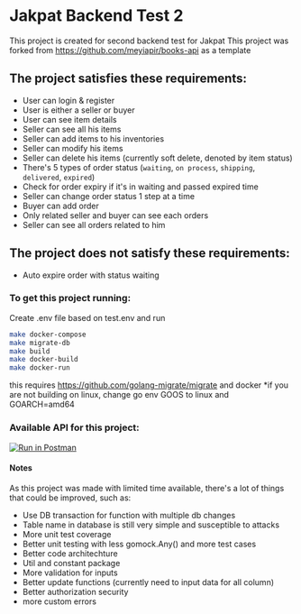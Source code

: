 # Jakpat Backend Test 2
This project is created for second backend test for Jakpat
This project was forked from https://github.com/meyiapir/books-api as a template

## The project satisfies these requirements:
- User can login & register
- User is either a seller or buyer
- User can see item details
- Seller can see all his items
- Seller can add items to his inventories
- Seller can modify his items
- Seller can delete his items (currently soft delete, denoted by item status)
- There's 5 types of order status (`waiting`, `on process`, `shipping`, `delivered`, `expired`)
- Check for order expiry if it's in waiting and passed expired time
- Seller can change order status 1 step at a time
- Buyer can add order
- Only related seller and buyer can see each orders
- Seller can see all orders related to him

## The project does not satisfy these requirements:
- Auto expire order with status waiting

### To get this project running:

Create .env file based on test.env and run
```bash
make docker-compose
make migrate-db
make build
make docker-build
make docker-run
```
this requires https://github.com/golang-migrate/migrate and docker
*if you are not building on linux, change go env GOOS to linux and GOARCH=amd64

### Available API for this project:
[![Run in Postman](https://run.pstmn.io/button.svg)](https://god.gw.postman.com/run-collection/27681259-973483a5-6fbd-494a-a92d-fedd9fb91d2c?action=collection%2Ffork&source=rip_markdown&collection-url=entityId%3D27681259-973483a5-6fbd-494a-a92d-fedd9fb91d2c%26entityType%3Dcollection%26workspaceId%3D6fa7ddca-6237-4f5f-93da-e6ba16616e0c)

#### Notes
As this project was made with limited time available, there's a lot of things that could be improved, such as:
- Use DB transaction for function with multiple db changes
- Table name in database is still very simple and susceptible to attacks
- More unit test coverage
- Better unit testing with less gomock.Any() and more test cases
- Better code architechture
- Util and constant package
- More validation for inputs
- Better update functions (currently need to input data for all column)
- Better authorization security
- more custom errors